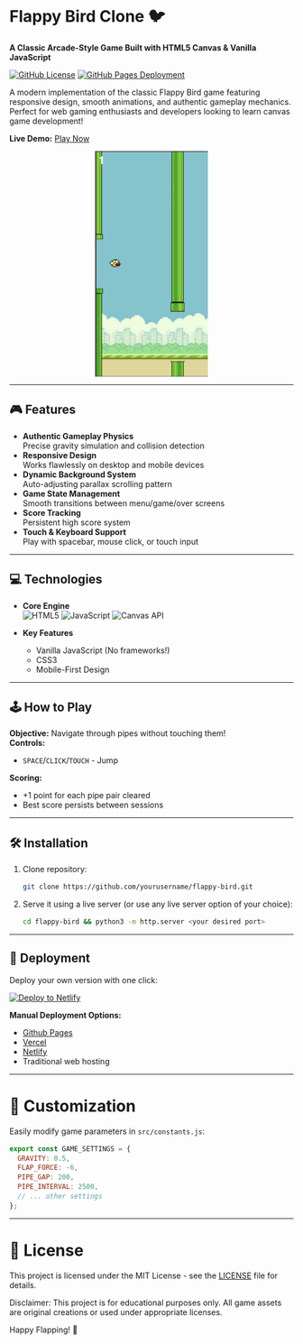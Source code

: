 # Flappy Bird Clone 🐦

**A Classic Arcade-Style Game Built with HTML5 Canvas & Vanilla JavaScript**

[![GitHub License](https://img.shields.io/badge/license-MIT-blue.svg)](LICENSE)
[![GitHub Pages Deployment](https://github.com/Antonious-Awad/flappy-bird/actions/workflows/pages/pages-build-deployment/badge.svg)](https://github.com/Antonious-Awad/flappy-bird/actions)

A modern implementation of the classic Flappy Bird game featuring responsive design, smooth animations, and authentic gameplay mechanics. Perfect for web gaming enthusiasts and developers looking to learn canvas game development!

**Live Demo:** <a target="_blank" href="https://antonious-awad.github.io/flappy-bird/">Play Now</a>

<p align="center">
<img src="./images/screenshot.png" align="center" alt="Gameplay Screenshot" width="200" height="400">

---

## 🎮 Features

- **Authentic Gameplay Physics**  
  Precise gravity simulation and collision detection
- **Responsive Design**  
  Works flawlessly on desktop and mobile devices
- **Dynamic Background System**  
  Auto-adjusting parallax scrolling pattern
- **Game State Management**  
  Smooth transitions between menu/game/over screens
- **Score Tracking**  
  Persistent high score system
- **Touch & Keyboard Support**  
  Play with spacebar, mouse click, or touch input

---

## 💻 Technologies

- **Core Engine**  
  ![HTML5](https://img.shields.io/badge/-HTML5-E34F26?logo=html5&logoColor=white)
  ![JavaScript](https://img.shields.io/badge/-JavaScript-F7DF1E?logo=javascript&logoColor=black)
  ![Canvas API](https://img.shields.io/badge/-Canvas%20API-FF6F61)

- **Key Features**
  - Vanilla JavaScript (No frameworks!)
  - CSS3
  - Mobile-First Design

---

## 🕹️ How to Play

**Objective:** Navigate through pipes without touching them!  
**Controls:**

- `SPACE`/`CLICK`/`TOUCH` - Jump

**Scoring:**

- +1 point for each pipe pair cleared
- Best score persists between sessions

---

## 🛠️ Installation

1.  Clone repository:

    ```bash
    git clone https://github.com/yourusername/flappy-bird.git
    ```

2.  Serve it using a live server (or use any live server option of your choice):

    ```bash
    cd flappy-bird && python3 -m http.server <your desired port>
    ```

---

## 🚀 Deployment

Deploy your own version with one click:

[![Deploy to Netlify](https://www.netlify.com/img/deploy/button.svg)](https://app.netlify.com/start/deploy?repository=https://github.com/Antonious-Awad/flappy-bird)

**Manual Deployment Options:**

- [Github Pages](https://pages.github.com/)
- [Vercel](https://vercel.com/)
- [Netlify](https://www.netlify.com/)
- Traditional web hosting

---

# 🎨 Customization

Easily modify game parameters in `src/constants.js`:

```js
export const GAME_SETTINGS = {
  GRAVITY: 0.5,
  FLAP_FORCE: -6,
  PIPE_GAP: 200,
  PIPE_INTERVAL: 2500,
  // ... other settings
};
```

---

# 📜 License

This project is licensed under the MIT License - see the [LICENSE](LICENSE) file for details.

Disclaimer: This project is for educational purposes only. All game assets are original creations or used under appropriate licenses.

Happy Flapping! 🚀
